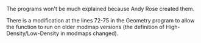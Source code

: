 The programs won't be much explained because Andy Rose created them.

There is a modification at the lines 72-75 in the Geometry program to allow the function to run on older modmap versions (the definition of High-Density/Low-Density in modmaps changed).
